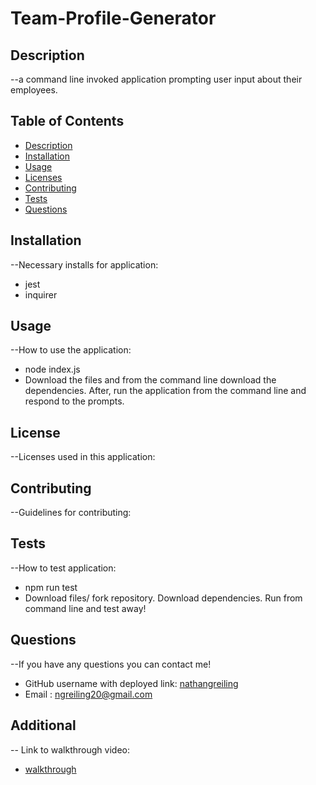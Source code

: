 # Team-Profile-Generator
 ## Description
  --a command line invoked application prompting user input about their employees.
  
  ## Table of Contents
  - [Description](#description)
  - [Installation](#installation)
  - [Usage](#usage)
  - [Licenses](#license)
  - [Contributing](#contributing)
  - [Tests](#tests)
  - [Questions](#questions)

  ## Installation
  --Necessary installs for application:
  - jest
  - inquirer

  ## Usage
  --How to use the application:
  - node index.js
  - Download the files and from the command line download the dependencies. After, run the application from the command line and respond to the prompts.

  ## License
  --Licenses used in this application:

  ## Contributing
  --Guidelines for contributing:

  ## Tests
  --How to test application:
  - npm run test
  - Download files/ fork repository. Download dependencies. Run from command line and test away!
  ## Questions
  --If you have any questions you can contact me!

  - GitHub username with deployed link: [nathangreiling](https://github.com/nathangreiling)
  - Email : ngreiling20@gmail.com

  ## Additional 
  -- Link to walkthrough video:
  - [walkthrough](https://drive.google.com/file/d/1KmJxxozwqsZeaWR00MT4vLK58VAYAhB4/view)
